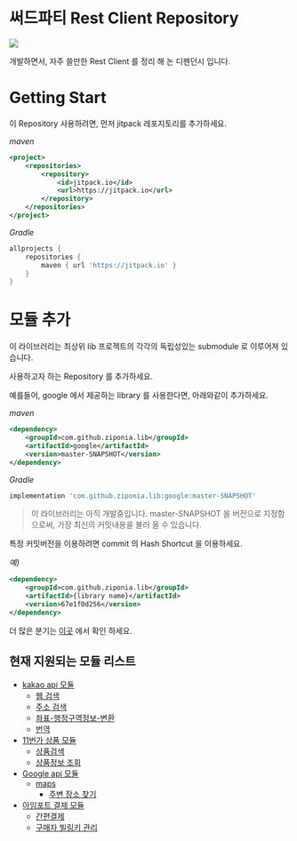 # 써드파티 Rest Client Repository

[![](https://jitci.com/gh/ziponia/lib/svg)](https://jitci.com/gh/ziponia/lib)

개발하면서, 자주 쓸만한 Rest Client 를 정리 해 논 디펜던시 입니다.

# Getting Start

이 Repository 사용하려면, 먼저 jitpack 레포지토리를 추가하세요.

_maven_

```xml
<project>
    <repositories>
        <repository>
            <id>jitpack.io</id>
		    <url>https://jitpack.io</url>
		</repository>
	</repositories>
</project>
```

_Gradle_

```groovy
allprojects {
    repositories {       
        maven { url 'https://jitpack.io' }
    }
}
```

# 모듈 추가

이 라이브러리는 최상위 lib 프로젝트의 각각의 독립성있는 submodule 로 이루어져 있습니다.

사용하고자 하는 Repository 를 추가하세요.

예를들어, google 에서 제공하는 library 를 사용한다면, 아래와같이 추가하세요.

_maven_

```xml
<dependency>
    <groupId>com.github.ziponia.lib</groupId>
    <artifactId>google</artifactId>
    <version>master-SNAPSHOT</version>
</dependency>
```

_Gradle_

```groovy
implementation 'com.github.ziponia.lib:google:master-SNAPSHOT'
```

> 이 라이브러리는 아직 개발중입니다. master-SNAPSHOT 을 버전으로 지정함으로써, 가장 최신의 커밋내용을 불러 올 수 있습니다.

특정 커밋버전을 이용하려면 commit 의 Hash Shortcut 을 이용하세요.

_예)_
```xml
<dependency>
    <groupId>com.github.ziponia.lib</groupId>
    <artifactId>{library name}</artifactId>
    <version>67e1f0d256</version>
</dependency>
```

더 많은 분기는 [이곳](https://jitpack.io/#ziponia/lib) 에서 확인 하세요.

## 현재 지원되는 모듈 리스트

- [kakao api 모듈](https://github.com/ziponia/lib/blob/master/kakao/README.md)
    - [웹 검색](https://developers.kakao.com/docs/restapi/search#웹문서-검색)
    - [주소 검색](https://developers.kakao.com/docs/restapi/local#주소-검색)
    - [좌표-행정구역정보-변환](https://developers.kakao.com/docs/restapi/local#좌표-행정구역정보-변환)
    - [번역](https://developers.kakao.com/docs/restapi/translation#문장번역)   
- [11번가 상품 모듈](https://github.com/ziponia/lib/blob/master/11st/README.md)
    - [상품검색](http://openapi.11st.co.kr/openapi/OpenApiGuide.tmall?expCnt=1)
    - [상품정보 조회](http://openapi.11st.co.kr/openapi/OpenApiGuide.tmall?commonGuideNo=3)
- [Google api 모듈](https://github.com/ziponia/lib/tree/master/google/README.md)
    - [maps](https://developers.google.com/places/web-service/intro)
        - [주변 장소 찾기](https://developers.google.com/places/web-service/search#PlaceSearchRequests)
- [아임포트 결제 모듈](https://github.com/ziponia/lib/tree/master/iamport/README.md)
    - [간편결제](https://api.iamport.kr/#!/subscribe/onetime)
    - [구매자 빌링키 관리](https://api.iamport.kr/#!/subscribe.customer)     
